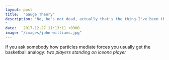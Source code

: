 ```yaml
---
layout: post
title:  "Gauge Theory"
description: "No, he's not dead, actually that's the thing-I've been thinking... people are strange beings. We neglect those around us who give use attention an love and chase the ones that don't reciprocate. Our generation discovered what a guitar virtuoso and  awesome artist Prince was after he died. Same with George Michael.
"
date:   2017-12-27 11:13:11 +0300
image: "/images/john-williams.jpg"
---
```

If you ask somebody how particles mediate forces you usually get the basketball analogy: *two players standing on iceone player*
